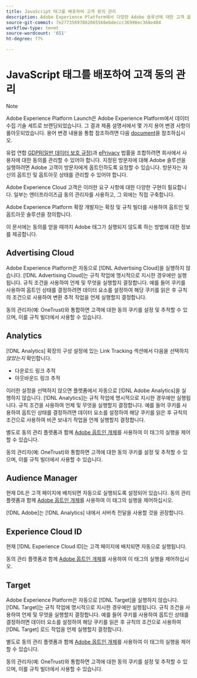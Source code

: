 ```yaml
---
title: JavaScript 태그를 배포하여 고객 동의 관리
description: Adobe Experience Platform에서 다양한 Adobe 솔루션에 대한 고객 옵트인 및 옵트아웃 신호를 관리하는 방법을 알아봅니다.
source-git-commit: 7e27735697882065566ebdeccc36998ec368e404
workflow-type: tm+mt
source-wordcount: '651'
ht-degree: 77%

---
```


# JavaScript 태그를 배포하여 고객 동의 관리

>[!NOTE]
>
>Adobe Experience Platform Launch은 Adobe Experience Platform에서 데이터 수집 기술 세트로 브랜딩되었습니다. 그 결과 제품 설명서에서 몇 가지 용어 변경 사항이 롤아웃되었습니다. 용어 변경 내용을 통합 참조하려면 다음 [document](../../term-updates.md)을 참조하십시오.

유럽 연합 [GDPR(일반 데이터 보호 규정)](https://gdpr-info.eu/art-7-gdpr/)과 [ePrivacy](https://medium.com/mydata/consent-lost-gdpr-and-found-eprivacy-e85cf881ffb) 법률을 조합하려면 회사에서 사용자에 대한 동의를 관리할 수 있어야 합니다. 지정된 방문자에 대해 Adobe 솔루션을 실행하려면 Adobe 고객이 방문자에게 옵트인하도록 요청할 수 있습니다. 방문자는 자신의 옵트인 및 옵트아웃 상태를 관리할 수 있어야 합니다.

Adobe Experience Cloud 고객은 이러한 요구 사항에 대한 다양한 구현이 필요합니다. 일부는 엔터프라이즈급 동의 관리자를 사용하고, 그 외에는 직접 구축합니다.

Adobe Experience Platform 확장 개발자는 확장 및 규칙 빌더를 사용하여 옵트인 및 옵트아웃 솔루션을 정의합니다.

이 문서에는 동의를 얻을 때까지 Adobe 태그가 실행되지 않도록 하는 방법에 대한 정보를 제공합니다.

## Advertising Cloud

Adobe Experience Platform은 자동으로 [!DNL Advertising Cloud]을 실행하지 않습니다. [!DNL Advertising Cloud]는 규칙 작업에 명시적으로 지시한 경우에만 실행됩니다. 규칙 조건을 사용하여 언제 및 무엇을 실행할지 결정합니다. 예를 들어 쿠키를 사용하여 옵트인 상태를 결정하려면 데이터 요소를 설정하여 해당 쿠키를 읽은 후 규칙의 조건으로 사용하여 변환 추적 작업을 언제 실행할지 결정합니다.

동의 관리자(예: OneTrust)와 통합하면 고객에 대한 동의 쿠키를 설정 및 추적할 수 있으며, 이를 규칙 빌더에서 사용할 수 있습니다.

## Analytics

[!DNL Analytics] 확장의 구성 설정에 있는 Link Tracking 섹션에서 다음을 선택하지 *않았는지* 확인합니다.

* 다운로드 링크 추적
* 아웃바운드 링크 추적

이러한 설정을 선택하지 않으면 플랫폼에서 자동으로 [!DNL Adobe Analytics]을 실행하지 않습니다. [!DNL Analytics]는 규칙 작업에 명시적으로 지시한 경우에만 실행됩니다. 규칙 조건을 사용하여 언제 및 무엇을 실행할지 결정합니다. 예를 들어 쿠키를 사용하여 옵트인 상태를 결정하려면 데이터 요소를 설정하여 해당 쿠키를 읽은 후 규칙의 조건으로 사용하여 비콘 보내기 작업을 언제 실행할지 결정합니다.

별도로 동의 관리 플랫폼과 함께 [Adobe 옵트인 개체](https://experienceleague.adobe.com/docs/id-service/using/implementation/opt-in-service/optin-overview.html?lang=ko-KR)를 사용하여 이 태그의 실행을 제어할 수 있습니다.

동의 관리자(예: OneTrust)와 통합하면 고객에 대한 동의 쿠키를 설정 및 추적할 수 있으며, 이를 규칙 빌더에서 사용할 수 있습니다.

## Audience Manager

현재 DIL은 고객 페이지에 배치되면 자동으로 실행되도록 설정되어 있습니다. 동의 관리 플랫폼과 함께 [Adobe 옵트인 개체](https://experienceleague.adobe.com/docs/id-service/using/implementation/opt-in-service/optin-overview.html)를 사용하여 이 태그의 실행을 제어하십시오.

[!DNL Adobe]는 [!DNL Analytics] 내에서 서버측 전달을 사용할 것을 권장합니다.

## Experience Cloud ID

현재 [!DNL Experience Cloud ID]는 고객 페이지에 배치되면 자동으로 실행됩니다. 

동의 관리 플랫폼과 함께 [Adobe 옵트인 개체](https://experienceleague.adobe.com/docs/id-service/using/implementation/opt-in-service/optin-overview.html)를 사용하여 이 태그의 실행을 제어하십시오.

## Target

Adobe Experience Platform은 자동으로 [!DNL Target]을 실행하지 않습니다. [!DNL Target]는 규칙 작업에 명시적으로 지시한 경우에만 실행됩니다. 규칙 조건을 사용하여 언제 및 무엇을 실행할지 결정합니다. 예를 들어 쿠키를 사용하여 옵트인 상태를 결정하려면 데이터 요소를 설정하여 해당 쿠키를 읽은 후 규칙의 조건으로 사용하여 [!DNL Target] 로드 작업을 언제 실행할지 결정합니다.

별도로 동의 관리 플랫폼과 함께 [Adobe 옵트인 개체](https://experienceleague.adobe.com/docs/id-service/using/implementation/opt-in-service/optin-overview.html)를 사용하여 이 태그의 실행을 제어할 수 있습니다.

동의 관리자(예: OneTrust)와 통합하면 고객에 대한 동의 쿠키를 설정 및 추적할 수 있으며, 이를 규칙 빌더에서 사용할 수 있습니다.
